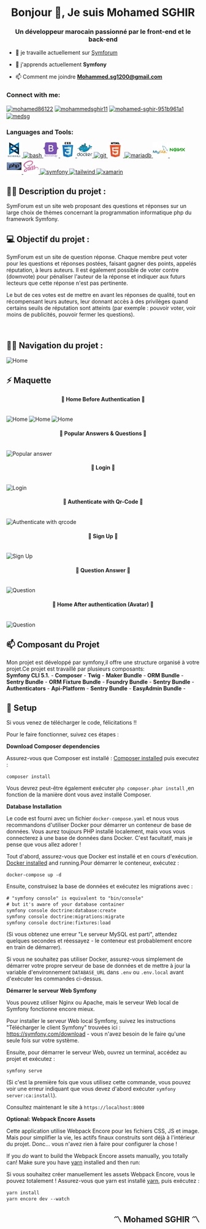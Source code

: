 <h1 align="center">Bonjour 👋, Je suis Mohamed SGHIR</h1>
<h3 align="center">Un développeur marocain passionné par le front-end et le back-end </h3>

- 🔭 je travaille actuellement sur [Symforum](https://github.com/Mohamed86122/Symforum)

- 🌱 j'apprends actuellement **Symfony**

- 📫 Comment me joindre **Mohammed.sg1200@gmail.com**

<h3 align="left">Connect with me:</h3>
<p align="left">
<a href="https://codepen.io/mohamed86122" target="blank"><img align="center" src="https://raw.githubusercontent.com/rahuldkjain/github-profile-readme-generator/master/src/images/icons/Social/codepen.svg" alt="mohamed86122" height="30" width="40" /></a>
<a href="https://twitter.com/mohammedsghir11" target="blank"><img align="center" src="https://raw.githubusercontent.com/rahuldkjain/github-profile-readme-generator/master/src/images/icons/Social/twitter.svg" alt="mohammedsghir11" height="30" width="40" /></a>
<a href="https://linkedin.com/in/mohamed-sghir-951b961a1" target="blank"><img align="center" src="https://raw.githubusercontent.com/rahuldkjain/github-profile-readme-generator/master/src/images/icons/Social/linked-in-alt.svg" alt="mohamed-sghir-951b961a1" height="30" width="40" /></a>
<a href="https://stackoverflow.com/users/medsg" target="blank"><img align="center" src="https://raw.githubusercontent.com/rahuldkjain/github-profile-readme-generator/master/src/images/icons/Social/stack-overflow.svg" alt="medsg" height="30" width="40" /></a>
</p>

<h3 align="left">Languages and Tools:</h3>
<p align="left"> <a href="https://backbonejs.org" target="_blank" rel="noreferrer"> <img src="https://raw.githubusercontent.com/devicons/devicon/master/icons/backbonejs/backbonejs-original-wordmark.svg" alt="backbonejs" width="40" height="40"/> </a> <a href="https://www.gnu.org/software/bash/" target="_blank" rel="noreferrer"> <img src="https://www.vectorlogo.zone/logos/gnu_bash/gnu_bash-icon.svg" alt="bash" width="40" height="40"/> </a> <a href="https://getbootstrap.com" target="_blank" rel="noreferrer"> <img src="https://raw.githubusercontent.com/devicons/devicon/master/icons/bootstrap/bootstrap-plain-wordmark.svg" alt="bootstrap" width="40" height="40"/> </a> <a href="https://www.w3schools.com/css/" target="_blank" rel="noreferrer"> <img src="https://raw.githubusercontent.com/devicons/devicon/master/icons/css3/css3-original-wordmark.svg" alt="css3" width="40" height="40"/> </a> <a href="https://www.docker.com/" target="_blank" rel="noreferrer"> <img src="https://raw.githubusercontent.com/devicons/devicon/master/icons/docker/docker-original-wordmark.svg" alt="docker" width="40" height="40"/> </a> <a href="https://git-scm.com/" target="_blank" rel="noreferrer"> <img src="https://www.vectorlogo.zone/logos/git-scm/git-scm-icon.svg" alt="git" width="40" height="40"/> </a> <a href="https://www.w3.org/html/" target="_blank" rel="noreferrer"> <img src="https://raw.githubusercontent.com/devicons/devicon/master/icons/html5/html5-original-wordmark.svg" alt="html5" width="40" height="40"/> </a> <a href="https://mariadb.org/" target="_blank" rel="noreferrer"> <img src="https://www.vectorlogo.zone/logos/mariadb/mariadb-icon.svg" alt="mariadb" width="40" height="40"/> </a> <a href="https://www.mysql.com/" target="_blank" rel="noreferrer"> <img src="https://raw.githubusercontent.com/devicons/devicon/master/icons/mysql/mysql-original-wordmark.svg" alt="mysql" width="40" height="40"/> </a> <a href="https://www.nginx.com" target="_blank" rel="noreferrer"> <img src="https://raw.githubusercontent.com/devicons/devicon/master/icons/nginx/nginx-original.svg" alt="nginx" width="40" height="40"/> </a> <a href="https://www.php.net" target="_blank" rel="noreferrer"> <img src="https://raw.githubusercontent.com/devicons/devicon/master/icons/php/php-original.svg" alt="php" width="40" height="40"/> </a> <a href="https://sass-lang.com" target="_blank" rel="noreferrer"> <img src="https://raw.githubusercontent.com/devicons/devicon/master/icons/sass/sass-original.svg" alt="sass" width="40" height="40"/> </a> <a href="https://symfony.com" target="_blank" rel="noreferrer"> <img src="https://symfony.com/logos/symfony_black_03.svg" alt="symfony" width="40" height="40"/> </a> <a href="https://tailwindcss.com/" target="_blank" rel="noreferrer"> <img src="https://www.vectorlogo.zone/logos/tailwindcss/tailwindcss-icon.svg" alt="tailwind" width="40" height="40"/> </a> <a href="https://dotnet.microsoft.com/apps/xamarin" target="_blank" rel="noreferrer"> <img src="https://raw.githubusercontent.com/detain/svg-logos/780f25886640cef088af994181646db2f6b1a3f8/svg/xamarin.svg" alt="xamarin" width="40" height="40"/> </a> </p>

<!-- <p>&nbsp;<img align="center" src="https://github-readme-stats.vercel.app/api?username=mohamed86122&show_icons=true&locale=en" alt="mohamed86122" /></p> -->

<h2 align="left">👨‍💻 Description du projet :</h2>
<p>SymForum est un site web proposant des questions et réponses sur un large choix de thèmes concernant la programmation informatique php du framework Symfony.</p>

<h2 align="left">💻 Objectif du projet :</h2>
<p>SymForum est un site de question réponse. Chaque membre peut voter pour les questions et réponses postées, faisant gagner des points, appelés réputation, à leurs auteurs. Il est également possible de voter contre (downvote) pour pénaliser l'auteur de la réponse et indiquer aux futurs lecteurs que cette réponse n'est pas pertinente.

Le but de ces votes est de mettre en avant les réponses de qualité, tout en récompensant leurs auteurs, leur donnant accès à des privilèges quand certains seuils de réputation sont atteints (par exemple : pouvoir voter, voir moins de publicités, pouvoir fermer les questions).</p><br>

<h2 align="left">👨‍💻 Navigation du projet :</h2>
<img src="https://user-images.githubusercontent.com/76246460/172184360-82d950c2-1f03-4c75-9434-75aff0c1c43c.png" alt="Home">


<h2 align="left">⚡ Maquette </h2>
<h4 align="center"> 🌱 Home Before Authentication 🌱 </h4><br>
<img src="https://user-images.githubusercontent.com/76246460/172174965-854e0021-9c24-44e9-ad80-d67a2bc52227.png" alt="Home">
<img src="https://user-images.githubusercontent.com/76246460/172174966-6c6fe291-b3ea-4c38-9243-1785d2546262.png" alt="Home">
<img src="https://user-images.githubusercontent.com/76246460/172174972-7cdc8f23-3af8-44bf-af39-080cb5f5a3be.png" alt="Home">


<h4 align="center"> 🌱 Popular Answers & Questions 🌱</h4><br>
<img src="https://user-images.githubusercontent.com/76246460/172174977-6daa3d0d-42c0-4c92-bc9f-1a47653b0450.png" alt="Popular answer">

<h4 align="center"> 🌱 Login 🌱 </h4><br>
<img src="https://user-images.githubusercontent.com/76246460/172174976-1dc36fae-80b0-475b-bf6c-8fa7da13b24f.png" alt="Login">

<h4 align="center"> 🌱 Authenticate with Qr-Code 🌱 </h4><br>
<img src="https://user-images.githubusercontent.com/76246460/172174980-7c26db50-7362-42d5-9208-9b021b838db4.png" alt="Authenticate with qrcode">

<h4 align="center"> 🌱 Sign Up 🌱 </h4><br>
<img src="https://user-images.githubusercontent.com/76246460/172174961-49d7ec35-687d-4af9-af1a-2be54224d57c.png" alt="Sign Up">


<h4 align="center"> 🌱 Question Answer 🌱 </h4><br>
<img src="https://user-images.githubusercontent.com/76246460/172174958-5b637d17-6539-4283-8ec3-b20b5f4dfeb4.png" alt="Question">

<h4 align="center"> 🌱 Home After authentication (Avatar) 🌱 </h4><br>
<img src="https://user-images.githubusercontent.com/76246460/172174962-c7dd5ac1-8380-46b9-b6c0-6dc525977a8c.png" alt="Question">

## 📫 Composant du Projet 
Mon projet est développé par symfony,il offre une structure organisé à votre projet.Ce projet est travaillé par plusieurs composants:
<br>**Symfony CLI 5.1.** -
**Composer** -
**Twig** -
**Maker Bundle** -
**ORM Bundle** -
**Sentry Bundle** -
**ORM Fixture Bundle** -
**Foundry Bundle** -
**Sentry Bundle** -
**Authenticators** -
**Api-Platform** -
**Sentry Bundle** - 
**EasyAdmin Bundle** - 


## 🔭 Setup
Si vous venez de télécharger le code, félicitations !!

Pour le faire fonctionner, suivez ces étapes :

**Download Composer dependencies**

Assurez-vous que Composer est installé : [Composer installed](https://getcomposer.org/download/)
puis executez :

```
composer install
```

Vous devrez peut-être également exécuter `php composer.phar install` ,en fonction de la manière dont vous avez installé Composer.

**Database Installation**

Le code est fourni avec un fichier `docker-compose.yaml` et nous vous recommandons d'utiliser Docker pour démarrer un conteneur de base de données.
Vous aurez toujours PHP installé localement, mais vous vous connecterez à une base de données dans Docker. C'est facultatif, mais je pense que vous allez adorer !

Tout d'abord, assurez-vous que Docker est installé et en cours d'exécution. [Docker installed](https://docs.docker.com/get-docker/)
and running.Pour démarrer le conteneur, exécutez :

```
docker-compose up -d
```

Ensuite, construisez la base de données et exécutez les migrations avec :

```
# "symfony console" is equivalent to "bin/console"
# but it's aware of your database container
symfony console doctrine:database:create
symfony console doctrine:migrations:migrate
symfony console doctrine:fixtures:load
```

(Si vous obtenez une erreur "Le serveur MySQL est parti", attendez quelques secondes et réessayez - le conteneur est probablement encore en train de démarrer).

Si vous ne souhaitez pas utiliser Docker, assurez-vous simplement de démarrer votre propre serveur de base de données et de mettre à jour la variable d'environnement `DATABASE_URL` dans `.env` ou `.env.local` avant d'exécuter les commandes ci-dessus.

**Démarrer le serveur Web Symfony**

Vous pouvez utiliser Nginx ou Apache, mais le serveur Web local de Symfony fonctionne encore mieux.

Pour installer le serveur Web local Symfony, suivez les instructions "Télécharger le client Symfony" trouvées ici : https://symfony.com/download - vous n'avez besoin de le faire qu'une seule fois sur votre système.

Ensuite, pour démarrer le serveur Web, ouvrez un terminal, accédez au projet et exécutez :

```
symfony serve
```

(Si c'est la première fois que vous utilisez cette commande, vous pouvez voir une erreur indiquant que vous devez d'abord exécuter `symfony server:ca:install`).

Consultez maintenant le site à `https://localhost:8000`

**Optional: Webpack Encore Assets**

Cette application utilise Webpack Encore pour les fichiers CSS, JS et image. Mais pour simplifier la vie, les actifs finaux construits sont déjà à l'intérieur du projet. Donc... vous n'avez rien à faire pour configurer la chose !


If you *do* want to build the Webpack Encore assets manually, you
totally can! Make sure you have [yarn](https://yarnpkg.com/lang/en/)
installed and then run:

Si vous souhaitez créer manuellement les assets Webpack Encore, vous le pouvez totalement ! Assurez-vous que yarn est installé [yarn](https://yarnpkg.com/lang/en/), puis exécutez :
```
yarn install
yarn encore dev --watch

```
<h2 align="right" > 〽️ Mohamed SGHIR 〽️ </h2>
